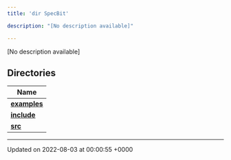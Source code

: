 ```yaml
---
title: 'dir SpecBit'

description: "[No description available]"

---
```







[No description available]

## Directories

| Name           |
| -------------- |
| **[examples](/documentation/code/gambit_sphinx/files/dir_cc061c10d97e137342b37156734d49fa/#dir-examples)**  |
| **[include](/documentation/code/gambit_sphinx/files/dir_3e780b8b8b0b785a128ffd7efbd03579/#dir-include)**  |
| **[src](/documentation/code/gambit_sphinx/files/dir_5a8186266a909d0ed6ad73c54fa9897d/#dir-src)**  |






-------------------------------

Updated on 2022-08-03 at 00:00:55 +0000
